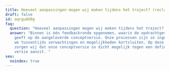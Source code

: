 ```yaml
---
title: Hoeveel aanpassingen mogen wij maken tijdens het traject? (reclame)
draft: false
id: oqrguAU0g
faq:
  question: "Hoeveel aanpassingen mogen wij maken tijdens het traject? "
  answer: "Binnen is één feedbackronde opgenomen, waarin de opdrachtgever feedback
    geeft op de aangeleverde conceptversie. Onze processen zijn zo ingericht dat
    we tussentijds verwachtingen en mogelijkheden kortsluiten. Op deze manier
    zorgen wij dat onze conceptversie zo dicht mogelijk tegen een definitieve
    versie aanzit. "
seo:
  noindex: true
---
```

